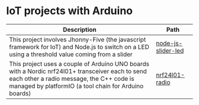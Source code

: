 IoT projects with Arduino
=========================

| Description | Path |
|-------------|------|
| This project involves Jhonny-Five (the javascript framework for IoT) and Node.js to switch on a LED using a threshold value coming from a slider | [node-js-slider-led](./node-js-slider-led) |
| This project uses a couple of Arduino UNO boards with a Nordic nrf24l01+ transceiver each to send each other a radio message, the C++ code is managed by platformIO (a tool chain for Arduino boards) | [nrf24l01-radio](./nrf24l01-radio) |
